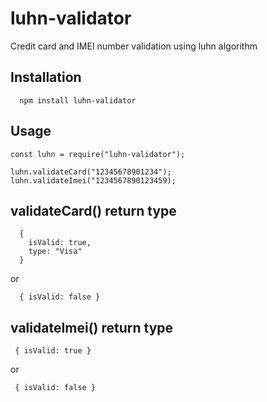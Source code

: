 # luhn-validator
Credit card and IMEI number validation using luhn algorithm

## Installation
      npm install luhn-validator
  
## Usage
    const luhn = require("luhn-validator");
      
    luhn.validateCard("12345678901234");
    luhn.validateImei("1234567890123459);

## validateCard() return type
      {
        isValid: true,
        type: "Visa"
      }
  or

      { isValid: false }

  

## validateImei() return type
     { isValid: true }
 or

     { isValid: false }
     
